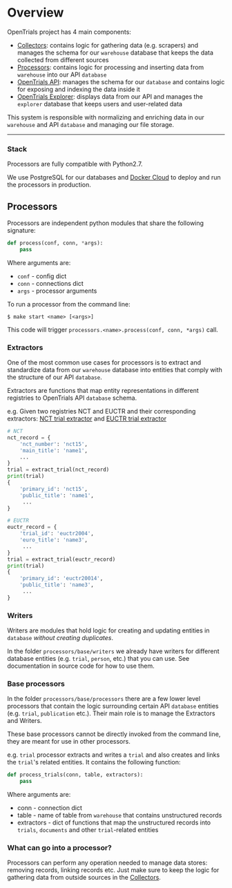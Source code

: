 # Overview

OpenTrials project has 4 main components:
  - [Collectors](https://github.com/opentrials/collectors): contains logic for gathering data (e.g. scrapers)
  and manages the schema for our `warehouse` database that keeps the data collected from different sources
  - [Processors](https://github.com/opentrials/processors): contains logic for processing and inserting data from `warehouse` into our API `database`
  - [OpenTrials API](https://github.com/opentrials/api): manages the schema for our `database` and contains logic for exposing and indexing the data inside it
  - [OpenTrials Explorer](https://github.com/opentrials/opentrials): displays data from our API and manages the `explorer` database that keeps users and user-related data

This system is responsible with normalizing and enriching data in our `warehouse` and API `database` and managing our file storage.

----

### Stack
Processors are fully compatible with Python2.7.

We use PostgreSQL for our databases and [Docker Cloud](https://github.com/respect31/docker-cloud-example) to deploy and run the processors in production.

## Processors

Processors are independent python modules that share the following signature:

```python
def process(conf, conn, *args):
    pass
```

Where arguments are:
- `conf` - config dict
- `conn` - connections dict
- `args` - processor arguments

To run a processor from the command line:
```
$ make start <name> [<args>]
```

This code will trigger `processors.<name>.process(conf, conn, *args)` call.

### Extractors

One of the most common use cases for processors is to extract and standardize data from our
`warehouse` database into entities that comply with the structure of our API `database`.

Extractors are functions that map entity representations in different registries to OpenTrials API `database` schema.

e.g. Given two registries NCT and EUCTR and their corresponding extractors: [NCT trial extractor](https://github.com/opentrials/processors/blob/master/processors/nct/extractors.py#L23) and [EUCTR trial extractor](https://github.com/opentrials/processors/blob/master/processors/euctr/extractors.py#L23)

```python
# NCT
nct_record = {
    'nct_number': 'nct15',
    'main_title': 'name1',
    ...
}
trial = extract_trial(nct_record)
print(trial)
{
    'primary_id': 'nct15',
    'public_title': 'name1',
     ...
}

# EUCTR
euctr_record = {
    'trial_id': 'euctr2004',
    'euro_title': 'name3',
     ...
}
trial = extract_trial(euctr_record)
print(trial)
{
    'primary_id': 'euctr20014',
    'public_title': 'name3',
     ...
}
```

### Writers

Writers are modules that hold logic for creating and updating entities in `database` *without creating duplicates*.

In the folder `processors/base/writers` we already have writers for different database entities (e.g. `trial`, `person`, etc.) that you can use. See documentation in source code for how to use them.

### Base processors

In the folder `processors/base/processors` there are a few lower level processors
that contain the logic surrounding certain API `database` entities (e.g.  `trial`,  `publication` etc.). Their main role is to manage the Extractors and Writers.

These base processors cannot be directly invoked from the command line, they are meant for use in other processors.

e.g. `trial` processor extracts and writes a `trial` and also creates and links the `trial`'s related entities. It contains the following function:

```python
def process_trials(conn, table, extractors):
    pass
```
Where arguments are:
  - conn - connection dict
  - table - name of table from `warehouse` that contains unstructured records
  - extractors - dict of functions that map the unstructured records into `trials`, `documents` and other `trial`-related entities


### What can go into a processor?

Processors can perform any operation needed to manage data stores: removing records, linking records etc. Just make sure to keep the logic for gathering data
from outside sources in the [Collectors](https://github.com/opentrials/collectors).
